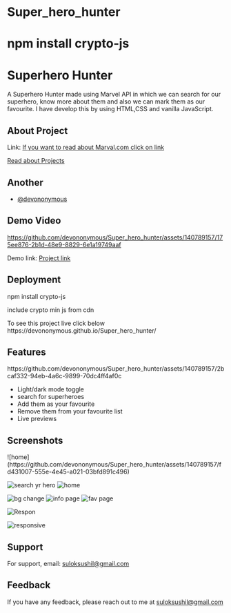 # Super_hero_hunter
# npm install crypto-js 
<h1>Superhero Hunter</h1>

<p>A Superhero Hunter made using Marvel API in which we can search for our superhero, know more about them and also we
    can
    mark them as our favourite. I have develop this by using HTML,CSS and vanilla JavaScript.</p>

<h2>About Project</h2>
<p>Link: <a href="https://developer.marvel.com/documentation/authorization"> If you want to read about Marval.com click
        on link</a></p>
<p><a href="https://github.com/devononymous/Super_hero_hunter/blob/main/Test%202%20-%20Superhero%20Hunter.pdf">Read about
        Projects</a></p>
<h2>Another</h2>
<ul>
    <li><a href="https://github.com/devononymous"> @devononymous</a></li>
</ul>


<h2>Demo Video</h2>




https://github.com/devononymous/Super_hero_hunter/assets/140789157/175ee876-2b1d-48e9-8829-6e1a19749aaf






<p>Demo link: <a href="https://devononymous.github.io/Super_hero_hunter/">Project link</a> </p>

<h2>Deployment</h2>
<p>
    npm install crypto-js
    
</p>
<p>
    include crypto min js from cdn
</p>
<p>To see this project live click below <Link:sp>https://devononymous.github.io/Super_hero_hunter/</Link:sp>
</p>

<h2>Features</h2>
https://github.com/devononymous/Super_hero_hunter/assets/140789157/2bcaf332-94eb-4a6c-9899-70dc4ff4af0c
<ul>
    <li>Light/dark mode toggle</li>
    <li>search for superheroes</li>
    <li>Add them as your favourite</li>
    <li>Remove them from your favourite list</li>
    <li>Live previews</li>
</ul>

<h2>Screenshots</h2>
![home](https://github.com/devononymous/Super_hero_hunter/assets/140789157/fd431007-555e-4e45-a021-03bfd891c496)

![search yr hero](https://github.com/devononymous/Super_hero_hunter/assets/140789157/69ce3225-9c17-4a77-999a-d3597002a716)
![home](https://github.com/devononymous/Super_hero_hunter/assets/140789157/80086dd2-0ff9-4c17-9f3d-4cf49d71ec6c)

![bg change](https://github.com/devononymous/Super_hero_hunter/assets/140789157/647acacc-8cbb-4c90-8413-4919c8b17f19)
![info page](https://github.com/devononymous/Super_hero_hunter/assets/140789157/6f8dfd22-a2e3-4414-92f2-173cf0817427)
![fav page](https://github.com/devononymous/Super_hero_hunter/assets/140789157/0a803dd4-42a3-4f66-8629-b66b99581992)



![Respon](https://github.com/devononymous/Super_hero_hunter/assets/140789157/dc376686-9460-4381-9064-437d55f4e19a)


![responsive](https://github.com/devononymous/Super_hero_hunter/assets/140789157/c4eb9274-c49b-4e8f-8882-08145655c11d)


<h2>Support</h2>
<p>For support, email: <a href="suloksushil@gmail.com">suloksushil@gmail.com</a></p>

<h2>Feedback</h2>

<p>If you have any feedback, please reach out to me at <a href="suloksushil@gmail.com">suloksushil@gmail.com</a></p>
